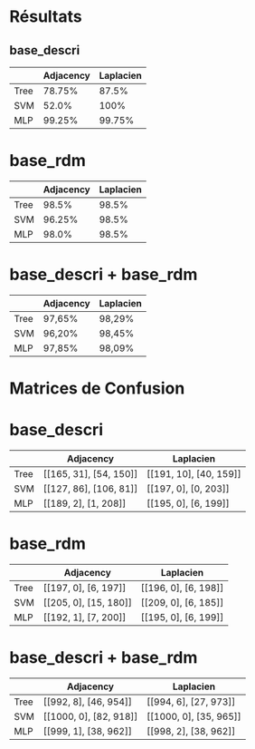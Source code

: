 # Résultats

## base_descri

|       | Adjacency | Laplacien |
|-------|-----------|-----------|
| Tree  |  78.75%   |   87.5%   |
| SVM   |  52.0%    |   100%    |
| MLP   |  99.25%   |   99.75%  |

# base_rdm

|       | Adjacency | Laplacien |
|-------|-----------|-----------|
| Tree  |  98.5%    |  98.5%    |
| SVM   |  96.25%   |  98.5%    |
| MLP   |  98.0%    |  98.5%    |

# base_descri + base_rdm

|       | Adjacency | Laplacien |
|-------|-----------|-----------|
| Tree  |   97,65%  |  98,29%   |
| SVM   |   96,20%  |  98,45%   |
| MLP   |   97,85%  |  98,09%   |

# Matrices de Confusion

# base_descri

|       |          Adjacency       |       Laplacien        |
|-------|--------------------------|------------------------|
| Tree  |  [[165, 31], [54, 150]]  | [[191, 10], [40, 159]] |
| SVM   |  [[127, 86], [106, 81]]  | [[197, 0], [0, 203]]   |
| MLP   |  [[189, 2], [1, 208]]    | [[195, 0], [6, 199]]   |

# base_rdm

|       |          Adjacency       |       Laplacien        |
|-------|--------------------------|------------------------|
| Tree  |  [[197, 0], [6, 197]]    | [[196, 0], [6, 198]]   |
| SVM   |  [[205, 0], [15, 180]]   | [[209, 0], [6, 185]]   |
| MLP   |  [[192, 1], [7, 200]]    | [[195, 0], [6, 199]]   |

# base_descri + base_rdm

|       |          Adjacency       |       Laplacien        |
|-------|--------------------------|------------------------|
| Tree  |  [[992, 8], [46, 954]]   | [[994, 6], [27, 973]]  |
| SVM   |  [[1000, 0], [82, 918]]  | [[1000, 0], [35, 965]] |
| MLP   |  [[999, 1], [38, 962]]   | [[998, 2], [38, 962]]  |
